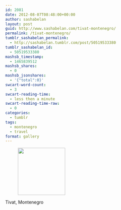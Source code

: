 ```yaml
---
id: 2081
date: 2012-08-07T08:48:00+00:00
author: sashabelan
layout: post
guid: http://www.sashabelan.com/tivat-montenegro/
permalink: /tivat-montenegro/
tumblr_sashabelan_permalink:
  - http://sashabelan.tumblr.com/post/50519533380
tumblr_sashabelan_id:
  - 50519533380
mashsb_timestamp:
  - 1465839512
mashsb_shares:
  - 0
mashsb_jsonshares:
  - '{"total":0}'
swcart-word-count:
  - 3
swcart-reading-time:
  - less then a minute
swcart-reading-time-raw:
  - 0
categories:
  - tumblr
tags:
  - montenegro
  - travel
format: gallery
---
```

<div id='gallery-206' class='gallery galleryid-2081 gallery-columns-3 gallery-size-thumbnail'>
  <figure class='gallery-item'> 
  
  <div class='gallery-icon landscape'>
    <a href='http://www.sashabelan.ru/tivat-montenegro/attachment/2082/'><img width="150" height="150" src="http://www.sashabelan.ru/wp-content/uploads/2012/08/tumblr_mmuyg44mHt1qarj97o1_1280-150x150.png" class="attachment-thumbnail size-thumbnail" alt="" /></a>
  </div></figure>
</div>

Tivat, Montenegro